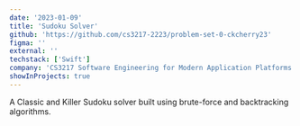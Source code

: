 ```yaml
---
date: '2023-01-09'
title: 'Sudoku Solver'
github: 'https://github.com/cs3217-2223/problem-set-0-ckcherry23'
figma: ''
external: ''
techstack: ['Swift']
company: 'CS3217 Software Engineering for Modern Application Platforms'
showInProjects: true
---
```


A Classic and Killer Sudoku solver built using brute-force and backtracking algorithms.
